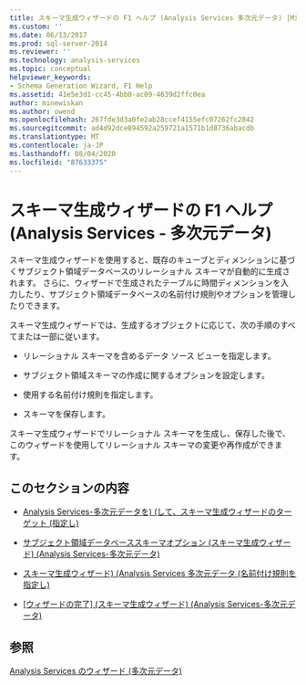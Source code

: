 ```yaml
---
title: スキーマ生成ウィザードの F1 ヘルプ (Analysis Services 多次元データ) |Microsoft Docs
ms.custom: ''
ms.date: 06/13/2017
ms.prod: sql-server-2014
ms.reviewer: ''
ms.technology: analysis-services
ms.topic: conceptual
helpviewer_keywords:
- Schema Generation Wizard, F1 Help
ms.assetid: 41e5e3d1-cc45-4bb0-ac09-4639d2ffc0ea
author: minewiskan
ms.author: owend
ms.openlocfilehash: 267fde3d3a0fe2ab28ccef4155efc07262fc2842
ms.sourcegitcommit: ad4d92dce894592a259721a1571b1d8736abacdb
ms.translationtype: MT
ms.contentlocale: ja-JP
ms.lasthandoff: 08/04/2020
ms.locfileid: "87633375"
---
```

# <a name="schema-generation-wizard-f1-help-analysis-services---multidimensional-data"></a>スキーマ生成ウィザードの F1 ヘルプ (Analysis Services - 多次元データ)
  スキーマ生成ウィザードを使用すると、既存のキューブとディメンションに基づくサブジェクト領域データベースのリレーショナル スキーマが自動的に生成されます。 さらに、ウィザードで生成されたテーブルに時間ディメンションを入力したり、サブジェクト領域データベースの名前付け規則やオプションを管理したりできます。  
  
 スキーマ生成ウィザードでは、生成するオブジェクトに応じて、次の手順のすべてまたは一部に従います。  
  
-   リレーショナル スキーマを含めるデータ ソース ビューを指定します。  
  
-   サブジェクト領域スキーマの作成に関するオプションを設定します。  
  
-   使用する名前付け規則を指定します。  
  
-   スキーマを保存します。  
  
 スキーマ生成ウィザードでリレーショナル スキーマを生成し、保存した後で、このウィザードを使用してリレーショナル スキーマの変更や再作成ができます。  
  
## <a name="in-this-section"></a>このセクションの内容  
  
-   [Analysis Services-多次元データを&#41; &#40;して、スキーマ生成ウィザードのターゲット &#40;指定し&#41;](specify-target-schema-generation-wizard-analysis-services-multidimensional-data.md)  
  
-   [サブジェクト領域データベーススキーマオプション &#40;スキーマ生成ウィザード&#41; &#40;Analysis Services-多次元データ&#41;](subject-area-database-schema-options-analysis-services-multidimensional-data.md)  
  
-   [スキーマ生成ウィザード&#41; &#40;Analysis Services 多次元データ &#40;名前付け規則を指定し&#41;](specify-naming-conventions-schema-generation-analysis-services-multidimensional-data.md)  
  
-   [[ウィザードの完了] &#40;スキーマ生成ウィザード&#41; &#40;Analysis Services-多次元データ&#41;](complete-schema-generation-wizard-analysis-services-multidimensional-data.md)  
  
## <a name="see-also"></a>参照  
 [Analysis Services のウィザード &#40;多次元データ&#41;](analysis-services-wizards-multidimensional-data.md)  
  
  
